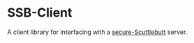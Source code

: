 # SSB-Client

A client library for interfacing with a [secure-Scuttlebutt](https://www.scuttlebutt.nz/) server.
